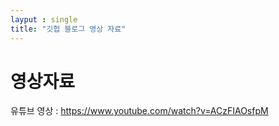 ```yaml
---
layput : single
title: "깃헙 블로그 영상 자료"
---
```


# 영상자료

유튜브 영상 : https://www.youtube.com/watch?v=ACzFIAOsfpM
